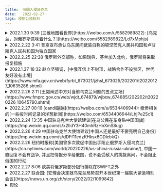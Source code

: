 ```yaml
---
title:  俄国入侵乌克兰
date:   2022-02-27
tags: 侵犯公民权利
---
```

<details markdown=1><summary markdown='span'>2022.1.30 9:39 [三维地图看世界](https://weibo.com/u/5582989822): [乌克兰，对俄罗斯意味着什么？](https://weibo.com/5582989822/Ld7xMphjs)</summary>
<video width="100%" preload="auto" muted controls src="1.mp4" height="500px"></video>
</details>

<details markdown=1><summary markdown='span'>2022.2.22 3:41 普京宣布承认乌东民间武装自称的顿涅茨克人民共和国和卢甘斯克人民共和国为独立国家</summary>
[王磬](https://weibo.com/1747817202/LgBxTfm57): [简单总结下今晚，以及谈下该如何理解"普京宣布承认乌东两区为独立国家"这件事](https://weibo.com/1747817202/LgBxTfm57)

- 普京发表了一个长达一小时的电视演讲，内容很多，大意是：  
1）乌克兰从来就不是一个真正的国家，而是被俄罗斯创造的。乌克兰之所以会从俄罗斯分裂出去都是斯大林和列宁的错，现在要修正过来。  
2）乌克兰加入北约的计划对俄罗斯构成了直接威胁，乌克兰是美国的傀儡。  
3）乌克兰当局十分腐败，俄罗斯才能拯救它。  
4）宣布承认乌东两个地区的独立地位。

- 不少观察家认为这次演讲是富有侵略性的。俄罗斯研究专家Sam Greene称，他看过很多普京的演讲，但从没有像这一次这样的黑暗。没有了“2014年克里米亚演讲中的那种兴奋感、也没有那种高尚的道德感”。直接否定了乌克兰作为一个国家的存在，“这是一个为了让人们愤怒的演讲”。  
其中还有一些值得回味的小插曲，比如普京自曝他在多年以前跟克林顿见面时就提过俄罗斯加入北约的问题，但克林顿没怎么搭理他。演讲的前二十分钟里普京都在讲历史，为什么乌克兰自古以来就是俄罗斯不可分割的一部分？对此普京有一套完整的论述: [普京：关于俄罗斯人和乌克兰人的历史统一](https://weibo.com/ttarticle/p/show?id=2309404738701334020571)

- 第4）是讲话中最重要的内容。在演讲开始之前，普京已经电话告知了马克龙和朔尔茨，将签署法令承认顿涅茨克人民共和国和卢甘斯克人民共和国独立。所以不算意外。关于这两个独立地区与乌东冲突的来龙去脉见界面新闻: [打了八年，乌克兰东部到底有何冲突？](https://www.jiemian.com/article/7118272.html)。

- 该如何理解“普京承认乌东两地区独立”这件事？它最直接的后果，是意味着《明斯克协议》的破产。这是目前乌俄危机中最重要的斡旋框架，它的夭折意味着用外交途径解决乌俄危机已经基本堵死。  
2014年乌东冲突之后，由德法斡旋，与乌俄签了第一份《明斯克协议》，该协议的目的是在乌克兰现有边界内建立一个基于联邦制形式的东部政治解决方案。但这次协议签订后不久就很快再度开火。于是就有了第二个版本的《明斯克协议》，其中包括全面停火、撤走重型武器等。今年的乌俄危机中，《明斯克协议》框架下的”诺曼底模式“扮演了非常重要的作用。值得一提的是，中国也支持俄罗斯回到《明斯克协议》的框架中解决乌俄危机（王毅外长前几天在慕尼黑会议上的发言）

- 演讲结束后大约一个小时，普京宣布将向乌东两个新“独立”的地区派遣军队——以“维和部队”的名义。这算不算开战？有一些可以阐释的空间。它跟直接进攻基辅的性质还是很不一样的。这一方面意味着俄军将事实上正式迈过乌克兰的国境线，但另一方面，由于顿巴斯地区的冲突已经持续了八年，俄罗斯的军事力量此前也已经以军事援助的形式存在于该地区，是个灰色地带。不过，不管现在是否算全面开战，从普京今晚的演讲来看，他的目标肯定不会止于顿巴斯；他想拿下整个乌克兰。

- 现在的问题是各方会如何反应。欧美是否认为这一决定足以引发对俄罗斯的经济制裁？白宫在简报会上重申美军不会进入乌克兰作战。被问到俄罗斯进军顿巴斯是否能算军事进犯？回答称俄罗斯从2014年之后就以各种形式存在在那里。拜登称将对宣布独立的两个地区做出相应经济制裁，包括禁止美国人在乌东地区进行贸易投资经济活动，不过制裁尚不会直接波及俄罗斯。法国、德国、英国、欧盟也表示将会集体行动做出相应制裁。联合国安理会将在美东时间周一晚9点召开紧急会议。乌克兰正式请求安理会提供安全保障，唐宁街则说鲍里斯将在周二6点半爬起来开会，专门讲下制裁的事（当首相还真是蛮辛苦的。。。
</details>

<details markdown=1><summary markdown='span'>2022.2.25 22:28 俄罗斯外交部称，如果瑞典、芬兰加入北约，俄罗斯将采取报复措施</summary>
Fox News: [Russia says Finland, Sweden could face consequences if countries move to join NATO](https://www.foxnews.com/world/russia-finland-sweden-nato)
<details markdown=1>
A Russian official on Friday issued a warning to Finland and Sweden should both nations intend to join NATO, saying such moves would have "serious military-political repercussions."

During a news briefing, Russian foreign ministry spokesperson Maria Zakharova made the remarks as Russian forces continue to battle the Ukrainian military following an unprovoked invasion into the neighboring country.   
"Finland and Sweden should not base their security on damaging the security of other countries and their accession to NATO can have detrimental consequences and face some military and political consequences," she said in a video clip.   
The ministry later posted the same threat on Twitter.   
"We regard the Finnish government’s commitment to a military non-alignment policy as an important factor in ensuring security and stability in northern Europe," the tweet reads. "Finland’s accession to @NATO would have serious military and political repercussions."  
"Partnership with the alliance is very important for us. While maintaining a strong national defense, we retain the opportunity to apply for membership," he wrote. "It is the sovereign right of each nation to make decisions on its security policy."

In an interview with Fox News, Finnish Ambassador to the United States, Mikko Hautala, said Russia has always voiced opposition to his nation's membership to NATO.   
"I think we are really well prepared. We have one of the best armies in Europe. We have a really strong defense. We have really good international partners," he said. "We are not in a position that we would get scared because of one statement. There's nothing new. That's the old Russian position."  
"They've been telling that for many, many years," he added. 

Ukrainian leaders have expressed a desire to join NATO, but Russia has expressed fierce opposition to an expansion of the 30-member alliance, particularly on its border with neighboring Ukraine.   
As of Friday, Russian forces were closing in on the Ukrainian capital of Kyiv, but American intelligence experts have said Ukraine is putting up a greater resistance than anticipated. In an effort to defend the country, the government has handed out arms to citizens willing to fight. 

NATO Secretary-General Jens Stoltenberg said Thursday that the alliance would defend its member states should Moscow launch an attack.  
On Friday, he said NATO deployed its Response Force for collective security after Russian President Vladimir Putin threatened the alliance by telling it to withdraw forces from member nations or face consequences.  
"This goes far beyond Ukraine," Stoltenberg said. "This is about how Russia is actually challenging, contesting core values for our security. Then warning that NATO should withdraw all forces and infrastructure from almost half of our members."

NATO has not engaged in the conflict and has not sent any troops to help defend Ukraine. On Thursday, President Biden said the United States could get involved should Russian forces move into NATO countries.   
"If he did move into NATO countries we will be involved," he said of Putin. "We will be involved."
</details>{:style="margin-left: 2em"}
</details>

<details markdown=1><summary markdown='span'>2022.1.27 18:32 赵立坚强调，[中俄互信上不封顶，战略合作不设禁区，世代友好没有止境](https://www.mfa.gov.cn/web/fyrbt_673021/jzhsl_673025/202201/t20220127_10635286.shtml)</summary>
总台央广记者：俄罗斯外长拉夫罗夫26日表示，俄中新时代全面战略协作伙伴关系是21世纪国家间关系的典范，在某些方面甚至超过传统军事政治同盟关系。西方正企图利用制裁、舆论妖魔化、情报机构滋事挑衅等一切卑鄙手段，对像俄中这样奉行独立自主政策的国家施加“惩罚”。请问中方对此有何评论？

赵立坚：我们注意到了拉夫罗夫外长对两国关系作出的积极表态。这体现了俄中双方对发展两国关系的高度共识，中方对此表示赞赏。  
我想强调，**中俄互信上不封顶，战略合作不设禁区，世代友好没有止境**。两国将彼此视为外交优先方向，是基于各自长远发展作出的战略抉择，根本目的是造福两国和两国人民，维护世界和平稳定与国际公平正义。中俄关系是真正意义上新型大国关系的典范。对于非友即敌的冷战思维和基于一己私利拼凑起来的各种所谓“同盟”和“小圈子”，中俄不感兴趣，更不屑仿效。任何妖魔化和挑衅滋事的企图都注定失败。我们愿意继续同俄方一道，沿着两国元首擘画的方向坚定前行，充分释放两国合作的巨大潜力和优势，为动荡变革的世界注入更多稳定性和正能量。
</details>

<details markdown=1><summary markdown='span'>2022.2.26 2:11 [王毅阐述中方对当前乌克兰问题的五点立场](https://www.fmprc.gov.cn/web/wjdt_674879/wjbxw_674885/202202/t20220226_10645790.shtml)</summary>
2022年2月25日，国务委员兼外长王毅应约分别与英国外交大臣特拉斯、欧盟外交高级代表博雷利和法国总统顾问博纳通电话，重点就乌克兰局势深入交换意见。王毅阐述了中方对乌克兰问题的基本立场，概括为以下五点：  
一、中方主张尊重和保障各国的主权和领土完整，切实遵守联合国宪章宗旨和原则。这一立场是一贯的，也是明确的，在乌克兰问题上同样适用。  
二、中方倡导共同、综合、合作、可持续的安全观。认为一国的安全不能以损害他国安全为代价，地区安全更不能以强化甚至扩张军事集团来保障。冷战思维应当彻底摒弃。各国的合理安全关切应予尊重。在北约连续五轮东扩情况下，俄罗斯在安全方面的正当诉求理应得到重视和妥善解决。  
三、中方一直关注乌克兰问题的演变，目前的局势是我们不愿看到的。当务之急是各方保持必要克制，避免乌克兰现地事态继续恶化甚至走向失控。平民的生命财产安全应当得到有效保障，尤其要防止出现大规模人道主义危机。  
四、中方支持和鼓励一切有利于和平解决乌克兰危机的外交努力。中方欢迎俄罗斯和乌克兰尽快举行直接对话谈判。乌克兰问题的演变有着复杂历史经纬。乌克兰应当成为东西方沟通的桥梁，而不应沦为大国对抗的前沿。中方也支持欧方与俄罗斯就欧洲安全问题进行平等对话，秉持安全不可分割理念，最终形成平衡、有效、可持续的欧洲安全机制。  
五、中方认为联合国安理会应当为解决乌克兰问题发挥建设性作用，要以地区和平稳定为重，以各国普遍安全为重。安理会采取的行动应当给紧张局势降温而不是火上浇油，应当有利于推动外交解决而不是使局势进一步升级。鉴此，中方历来不赞成安理会决议动辄引用授权动武和制裁的第七章。  
王毅说，中国作为安理会常任理事国和负责任大国，始终忠实履行自身国际义务，为维护世界和平稳定发挥建设性作用。在和平与安全问题上，中国是纪录最好的大国。我们从未侵略他国、从不搞代理人战争、从不寻求势力范围、从不参与军事集团对抗。中国坚持走和平发展道路，致力于构建人类命运共同体。我们将继续坚定反对一切霸权强权，坚定维护广大发展中国家特别是中小国家的正当合法权益。
</details>

<details markdown=1><summary markdown='span'>2022.2.27 00:16 [candi蹦蹦](https://weibo.com/u/6534406944): 撤侨相关的[一些按时间记录的洋葱新闻](https://weibo.com/6534406944/LhjPe2Sc1)</summary>
<div markdown=1>
22.1.23 [美国要求美国公民离开乌克兰](https://www.cnbc.com/2022/01/24/state-department-urges-us-citizens-to-leave-ukraine-amid-russian-tension.html)  
22.1.24 [澳大利亚建议撤侨](https://www.theguardian.com/australia-news/2022/jan/25/australians-told-to-leave-ukraine-immediately-as-russian-military-threat-increases)  
22.2.11 [英国建议公民离开乌克兰](https://www.theguardian.com/uk-news/2022/feb/11/foreign-office-urges-uk-citizens-ukraine-leave-as-soon-as-possible)  
22.2.12 [日本要求日本公民离开乌克兰](https://english.kyodonews.net/news/2022/02/d43b59c2b0ee-japan-urges-nationals-to-leave-ukraine-over-crisis.html)  
22.2.12 [加拿大要求撤侨](https://www.aa.com.tr/en/world/canada-urges-its-citizens-to-immediately-leave-ukraine/2500539)  
22.2.12 [德国建议撤侨](https://www.dw.com/en/germany-joins-eu-nato-members-telling-citizens-to-leave-ukraine/a-60758319)  
22.2.13 [新加坡建议撤侨](https://www.channelnewsasia.com/singapore/singaporeans-ukraine-advised-leave-soon-possible-mfa-2495906)  
22.2.15 [美国关闭驻基辅大使馆](https://edition.cnn.com/2022/02/14/politics/us-embassy-kyiv-closure/index.html)  
<details markdown=1><summary markdown='span'>22.2.25 财新网: [中国开始部署包机安排撤侨](https://weibo.com/1663937380/Lh9Jpyqu8)</summary>
俄罗斯对乌克兰的进攻进入第二天，联合国2月25日表示，至少有127名平民伤亡。2月25日凌晨，中国驻乌克兰大使馆发布紧急通知，准备分批包机接返在乌中国公民，开始人员登记。  
中国驻乌大使馆称，当前中国在乌公民和中资企业处于较高安全风险，持有中国护照或旅行证的包括香港、澳门、台湾地区在内的中国公民可登记搭乘包机回国。搭乘包机根据自愿原则，包机派出时间根据飞行安全情况确定，届时将提前通知。登记时间截止到当地时间2月27日晚12点 。大使馆还提醒，期间做好安全和疫情防护，提前准备登机物品
</details>

<details markdown=1><summary markdown='span'>22.2.27 19:00 环球时报: [中国驻乌克兰使馆正协调其他方式撤侨](https://weibo.com/1974576991/Lhrbe9eDk)</summary>
【中国驻乌克兰使馆：除包机撤侨外，还在协调中国公民以其他方式离开乌克兰】

在紧张的俄乌局势中，滞留乌克兰的中国同胞牵动人心。27日，《环球时报》记者从中国驻乌克兰大使馆方面独家获悉，目前撤侨工作正在紧锣密鼓地展开。为保障与在乌同胞沟通渠道顺畅，使馆特意增设领事保护电话，协调出境、领事保护、安抚情绪等相关工作也在大力推进。中国驻乌使馆方面对《环球时报》记者表示，“虽然困难很多，但还是会有办法的”“广大同胞提出的愿望，我们会努力实现，民之所愿就是我们努力奋斗的目标。”  
“撤侨是使馆当前工作的重中之重。”中国驻乌克兰大使馆相关人士27日独家对《环球时报》记者表示：“在目前情况下，很多中国公民希望能够撤离回国。虽然这是一项复杂的系统性工作，做起来费心费力，但使馆上下仍在紧锣密鼓的展开撤侨工作。”  
这位中国驻乌使馆人士介绍，保障中国公民的安全是撤侨的前提条件，如果在撤离过程中遇到危险，就违背了撤离的初衷。为此，使馆需要从各方面着手，做出周密的安排。比如组织中国公民进行登记调查、和乌方进行前期沟通、做好应急预案等，工作量很大，现在每个环节都在紧张的推进当中。  
该人士还谈到了包机撤离的危险性，他说，现在当地实施严格的空中管制措施，空中时常遭遇炮击和导弹，如果在包机撤离过程中遇到危险，后果将不堪设想，因此现阶段包机撤侨的方案很难执行。  
“虽然困难很多，但还是会有办法的。”这位使馆人士对《环球时报》记者表示，“使馆正在积极考虑其他撤离方案，只要安全条件稍一具备，就会立即启动”。他说：“广大中国同胞提出的愿望，我们会努力实现，民之所愿就是我们努力奋斗的目标”。

《环球时报》记者了解到，除撤侨以外，中国驻乌使馆还在积极协调中国公民以其他方式离开乌克兰境内。相关人士透露，现在有中国同胞自行驾车到乌克兰西部地区与乌接壤的波兰、斯洛伐克、匈牙利等国，由于现在往西走的人很多，队伍排起长龙，在出境方面遇到很大困难。使馆通过和乌克兰方面协调，协助中国公民顺利出关。比如，昨天华为公司的40余名员工已经安全抵达斯洛伐克。

为保障在乌中国公民的人身和财产安全，中国驻乌使馆加紧推进一系列工作。这名相关人士对《环球时报》记者说，使馆第一时间把当地的安全提醒和有关规定传达给同胞，比如“宵禁的时候不能外出”“不能随意在街上走动”“远离窗户”“不要开灯”“听见防空警报要赶紧去地下室、避难所避难”等等。有的华人华侨不懂外语，使馆会事无巨细的逐一提醒。  
在当前局势下，做好在乌同胞的安抚工作也是使馆的工作重点。为保障与在乌同胞的沟通渠道顺畅，使馆特意增设领事保护电话，尽可能多与他们接触、倾听他们的诉求。此外，我驻乌使馆也在努力进行领事保护工作，比如有中国企业在乌克兰经营的工厂或者农场遇到困难，处于交战区，使馆就会做一些相关工作，争取能够使他们的财产得到保全。  
27日早些时候，中国驻乌克兰大使范先荣发表致全体在乌中国同胞的信，澄清有关“大使逃跑”的不实传闻，称“中国大使还在基辅，还在与广大的同胞们共同面对当前这段特殊困难的时期”。范先荣表示，我们每日每夜、加班加点做的最重要工作，就是大家的安危。所以我请大家放心，并且要有信心，中国使馆绝不会置大家的安危于不顾。中国共产党的初心和使命就是人民，现在民众有了困难，怎么可能看着不管！  
范先荣强调，祖国就在身后，使馆就在身边！这句话是真的。让我们大家一起来，共同努力，战胜目前暂时的困难，鼓励“同胞们，加油！”
</details>

<details markdown=1><summary markdown='span'>22.1.28 外交部: [中国呼吁各方保持冷静](https://www.mfa.gov.cn/web/fyrbt_673021/jzhsl_673025/202201/t20220128_10636086.shtml)</summary>
中新社记者：据报道，1月26日，埃塞俄比亚联邦政府通过决议，决定提前结束全国紧急状态。中方对此有何评论？

赵立坚：中方对埃塞俄比亚国内局势改善、政府决定提前结束全国紧急状态感到高兴。我们始终相信埃塞人民有智慧、有能力处理好内部事务，支持埃塞有关各方通过对话和谈判化解分歧，早日实现持久的停火与和解。  
中方一贯为非洲之角地区和平稳定积极发挥建设性作用。前不久，王毅国务委员兼外长访非期间提出“非洲之角和平发展构想”，得到了包括埃塞俄比亚在内的地区国家积极响应。中方愿同各方一道，继续为实现地区持久和平与发展繁荣共同努力。
</details>

<details markdown=1><summary markdown='span'>22.2.17 外交部: ["俄罗斯入侵乌克兰"是虚假信息](https://www.mfa.gov.cn/web/fyrbt_673021/jzhsl_673025/202202/t20220217_10643117.shtml)</summary>
总台央视记者：昨天，俄罗斯外交部发言人扎哈罗娃再次批评渲染“俄罗斯入侵乌克兰”做法，表示已经很久未见如此大量的虚假信息、污蔑和谎言集中出现。但美方声称，俄进一步军事“侵略”乌克兰的风险仍然存在。发言人对此有何评论？

汪文斌：散布虚假信息、制造紧张空气无助于乌克兰问题的解决，鼓吹集团对抗、挥舞制裁大棒只会给对话谈判增添阻力。美方应当重视并解决俄方在安全保障问题上的正当合理关切，为各方在新明斯克协议基础上寻求政治解决乌克兰问题发挥建设性作用，而不是炒作渲染危机、刺激局势紧张。中方支持一切符合新明斯克协议方向和精神的努力。
</details>

<details markdown=1><summary markdown='span'>22.2.18 外交部: [政治解决乌克兰问题不能以释放战争烟雾弹为筹码](https://www.mfa.gov.cn/web/fyrbt_673021/jzhsl_673025/202202/t20220218_10643443.shtml)</summary>
总台央视记者：当地时间17日，美国务卿布林肯在联合国安理会发表讲话称，美情报显示俄已走上战争道路，计划未来数日内进攻乌克兰。他还称，美分享上述情报旨在阻止战争而非发动战争。请问中方对此有何评论？

汪文斌：美国情报部门的可信度如何，在伊拉克、乌克兰等问题上已经得到检验。  
我要强调的是，政治解决乌克兰问题不能以释放“战争”烟雾弹为筹码，不能以制裁施压相威胁、更不能以煽动集团对抗为手段。各方应在新明斯克协议基础上，通过对话谈判妥善处理包括俄方在内的各方合理安全关切，推动乌克兰危机及相关问题的全面解决。
</details>

22.2.19 8:46 [赵立坚个人微博](https://weibo.com/u/7286955267): [美国情报就是个笑话【#中方回应美情报显示俄计划进攻乌克兰# 】@外交部发言人办公室 @人民视频](https://weibo.com/7286955267/Lg9KilThF)

<details markdown=1><summary markdown='span'>22.2.22 外交部: ["安全不可分割"原则很重要](https://www.mfa.gov.cn/web/fyrbt_673021/jzhsl_673025/202202/t20220222_10644486.shtml)</summary>
**法新社记者：中方一贯支持不干涉内政及尊重他国主权原则，俄罗斯承认“分裂地区”是否侵犯乌克兰主权？**

汪文斌：今天上午，王毅国务委员兼外长应约同美国国务卿布林肯通电话，在通话中，王毅国务委员阐述了中方在乌克兰问题上的相关立场。  
中方对乌克兰局势演变表示关注。中方在乌克兰问题上的立场是一贯的，任何国家的合理安全关切都应得到尊重，联合国宪章的宗旨和原则应当得到共同维护。乌克兰问题演变至今，与新明斯克协议迟迟未能有效执行密切相关。中方将继续按照事情本身的是非曲直，与各方接触。乌克兰局势正趋于恶化。中方再次呼吁各方保持克制，认识到落实安全不可分割原则的重要性，通过对话谈判缓和事态，化解分歧。

**路透社记者：中方是否承认“顿涅茨克人民共和国”和“卢甘斯克人民共和国”是两个新的独立国家？**

汪文斌：我刚才已经介绍了中方在乌克兰问题上的立场。乌克兰问题有着复杂的历史经纬和现实因素，中方在乌克兰问题上的立场是一贯的、明确的，没有发生变化。中方主张根据联合国宪章的原则，和平解决争端，呼吁相关各方保持克制，通过谈判化解分歧，避免局势继续升级。

**法新社记者：中方是否认为俄罗斯的最新举措违反新明斯克协议？**

汪文斌：中方在乌克兰问题上的立场是一贯的。我们认为任何国家的安全利益都应该得到尊重和维护。真正的安全应该是共同、综合、合作和可持续的。

**《纽约时报》记者：俄罗斯坚称乌克兰并非“独立国家”，而中方坚称台湾是中国的一部分。两者是否有相似之处？**

汪文斌：我刚才已经阐明了中方在乌克兰问题上的立场。  
既然你提到台湾问题，我愿强调，世界上只有一个中国，台湾是中国领土不可分割的一部分，这是无可辩驳的历史和法理事实。一个中国原则是公认的国际关系准则。中国人民有坚强决心、坚定意志、强大能力捍卫国家主权和领土完整。

**路透社记者：英国认为俄罗斯已开始入侵乌克兰，因此已决定对俄实施制裁。中国将于何时自乌撤离本国公民？**

汪文斌：我刚才已经介绍了，中国外交部和驻乌克兰使馆将继续和在乌中国公民和企业保持密切联系，及时提供领事保护与协助，切实维护其安全和正当权益。
</details>

<details markdown=1><summary markdown='span'>22.2.23 外交部: [中国在乌克兰问题上发挥了发挥建设性作用](https://www.mfa.gov.cn/web/fyrbt_673021/jzhsl_673025/202202/t20220223_10644870.shtml)</summary>
总台央视记者：能否介绍一下中方为解决乌克兰问题发挥了什么作用？

华春莹：在地区热点问题上，中方一向致力于劝和促谈，为推动和平解决地区热点问题发挥建设性作用。  
在乌克兰问题上，同近段时间以来美方不断向乌输送武器、推高紧张、制造恐慌甚至渲染战争形成鲜明对比的是，中方始终呼吁各方尊重和重视彼此的合理安全关切，努力通过谈判协商解决问题，共同维护地区和平稳定。16日，习近平主席同马克龙总统通话时强调，有关各方应该坚持政治解决的大方向，充分利用包括诺曼底机制在内的多边平台，通过对话协商寻求乌克兰问题的全面解决。近日，王毅国务委员兼外长通过视频出席慕尼黑安全会议中国专场时也强调，各方应该切实负起责任，为和平而努力，而不是一味推高紧张、制造恐慌、甚至渲染战争。  
现在问题的关键是，作为当前乌克兰局势紧张的始作俑者，美方在这场危机中扮演了什么角色？发挥了什么作用？如果有人一边火上浇油，一边指责别人救火不力，这种行为是不负责任的，也是不道德的。

《中国日报》记者：个别美国媒体认为，中方现在在乌克兰问题上的表态立场同中方一贯奉行的尊重国家主权和领土完整原则相矛盾。你是否同意这种看法？

华春莹：中方在乌克兰问题上的立场是一贯的，没有变化。  
中方表态符合中方一贯坚持的推动对话协商解决地区热点问题的立场。中方始终秉持客观公正，站在和平正义的一边，按照事情本身的是非曲直决定自身立场，主张各国都要根据联合国宪章的宗旨和原则和平解决国际争端。个别人指责中方有关乌克兰问题的立场违背尊重国家主权和领土完整原则，这要么是别有用心，要么是故意歪曲误解。  
凡事都要讲道理，凡事也都有因果关系。乌克兰问题有其复杂历史经纬，局势演变至今是各种因素共同作用的结果。要想正确客观认识并寻求理性和平的解决方案，有必要了解乌克兰问题的来龙去脉，在平等和相互尊重的基础上，妥善解决彼此合理安全关切。一些国家应该想一想，在美方违背同俄罗斯的协议5次将北约东扩至俄家门口并部署大量先进进攻性战略武器时，他们有没有想过把一个大国逼到绝地的后果？  
当前形势下，和平解决乌克兰问题的大门并没有完全关上。我们希望有关当事方保持冷静和理性，致力于根据联合国宪章原则，通过谈判和平解决有关问题。中方将继续以自己的方式劝和促谈，欢迎并鼓励一切致力于推动外交解决的努力。
</details>

<details markdown=1><summary markdown='span'>22.2.24 外交部: [俄国的行为不能称为"侵略"](https://www.mfa.gov.cn/web/fyrbt_673021/jzhsl_673025/202202/t20220224_10645295.shtml)</summary>
**法新社记者：中方一直未谴责俄罗斯对乌克兰的行为，当前普京总统已开始入侵乌克兰，今天中方是否会谴责俄罗斯的行动？**

华春莹：中方正密切关注最新事态。我们呼吁各方保持克制，避免局势失控。

**彭博社记者：中方是否认为俄罗斯的行动是侵略？是否违反联合国宪章？**

华春莹：关于乌克兰问题，我们已经表明中方原则立场。乌克兰问题有着非常复杂的历史背景和经纬，演变到今天这种局面，是各种因素共同作用的结果。  
我们注意到今天俄方宣布在乌东地区开展特别军事行动，俄罗斯国防部称其武装力量不会对城市实施导弹、航空和火炮袭击。中方密切关注当前最新事态的发展，呼吁各方保持克制，避免局势失控。  
同时我也想再次强调中方的一贯立场。各国安全应该是共同、合作、可持续的安全，各方的合理安全关切应该得到尊重和解决。我们希望各方不要把和平大门关上，继续致力于对话、协商、谈判，努力尽快缓解事态，不要使局势进一步升级。  

**总台央视记者：美国务院发言人普莱斯就乌克兰问题表示，中国应该尊重国家主权和领土完整原则，中方有义务敦促俄罗斯在乌克兰问题上作出让步，但中俄关系发展方向令人担忧。中俄联合声明表明中国试图利用对俄罗斯的影响来达成两国创造世界秩序的目的。你对此有何评论？**

华春莹：我注意到美国国务院发言人有关表态。  
首先，关于如何尊重国家主权和领土完整问题，美方恐怕没有资格告诉中方怎么做。对于国家主权和领土完整问题，中国人民有着特别真实而深刻的理解和感受。近代以来，中国遭受过八国联军和外国殖民侵略，有着对于丧权辱国的刻骨铭心的悲惨记忆。就在并不遥远的20多年前，中国驻南联盟使馆被北约轰炸、造成3名中国记者牺牲，多人受伤。北约还欠着中国人民的血债。而今天我们依然面临美国伙同其几个所谓盟友在涉疆、涉港、涉台等问题上肆意干涉中国内政、破坏损害中国主权安全的现实威胁。中国也还是唯一一个还没有实现祖国完全统一的安理会常任理事国。正因为如此，中国一贯坚决维护联合国宪章宗旨原则和国际关系基本准则，坚决维护国家主权、安全和领土完整，坚决维护国际公平正义。  
而美国，建国不到250年的时间里，只有不到20年没有对外发动军事行动，而军事干预的名义有时是民主，有时是人权，有时索性就用一小瓶洗衣粉，有时甚至就编一个假消息。这样的国家对于尊重国家主权和领土完整的理解肯定是和我们不一样的。对此，国际社会也都看得十分清楚。  
至于美方暗示俄罗斯有中国背后支持才行动，相信俄方会很不高兴听到这种说法。俄罗斯是安理会常任理事国，是独立自主的大国，俄方完全基于自身判断和国家利益独立自主制定并实施自己的外交战略。  
我还必须强调指出，中俄关系建立在不结盟、不对抗、不针对第三方的基础上，同美方以意识形态划线，拉帮结伙搞“小圈子”和集团政治、制造对抗分裂有根本和质的不同。对于那种非友即敌的冷战思维和拼凑所谓“同盟”和“小圈子”的做法，中方不感兴趣，也无意效仿。  
至于中俄联合声明，我们建议美方再认真仔细阅读一下。中俄加强战略沟通协调，坚定维护联合国在国际事务中发挥核心协调作用的国际体系，坚定维护包括《联合国宪章》宗旨和原则在内的以国际法为基础的国际秩序，恰恰是负责任的表现，是维护国际战略安全与稳定的积极因素。

**英国独立电视新闻记者：尽管看到今天上午乌克兰形势的最新变化，你似乎认为和平仍然可能，习近平主席是否计划与其好友普京总统通话，呼吁保持冷静，寻求外交解决？**

华春莹：和平的大门永远都不应被轻易关闭。即便乌克兰局势发展到了今天，我们仍然呼吁有关各方保持克制，采取建设性行为，尽快缓和事态，不要使局势进一步失控。  
中方一贯主张各方尊重和重视彼此合理安全关切，努力通过谈判协商和平解决地区热点问题。我昨天介绍了中方为推动和平解决乌克兰问题所做努力。习近平主席近期和马克龙总统通话以及王毅国务委员兼外长视频出席慕安会时都呼吁各方坚持政治解决的大方向，切实负起责任，为和平而努力。

**法新社记者：在昨天的记者会上，中方批评美方在乌克兰推高紧张、制造恐慌，最近24小时的事态变化是否说明，美方的警告其实是有根据的？中方是否应该早些倾听美方警告并请本国公民自乌克兰撤离？**

华春莹：美方一段时间以来一直在不断推高紧张、煽动战争。你们应该知道过去一段时间里，美方向乌克兰运送进多少武器弹药吗？  
当时如果各方都多做劝和工作，多尊重和照顾彼此安全关切，合理妥善解决，使局势软着陆，那今天情况会是怎么样？美方放出消息称16日俄方大规模侵入，俄方称这是虚假消息。你是愿意看到美方喊“狼来了”成真？还是真正出自对乌克兰人民以及地区和平安全的关心，希望事情消灭于萌芽状态，不走到今天这个地步呢？  
中方从一开始就本着负责任的态度，劝说有关方不要推高紧张、煽动战争。中方做法是负责任的。而那些跟在美国后面煽风点火，等火烧起来了以后却指责别人的，才是不负责任的行为。作为始作俑者，点火者应该考虑如何以实际行动尽快把火扑灭。

**法新社记者：俄罗斯明确宣布不会攻击城市，而仅打击军事目标，所以你认为不攻击城市而仅打击军事目标的对他国侵略是可以接受的对吗？你还提到美方向乌克兰提供弹药，但是一个主权国家，自任何来源购买武器弹药用于自卫，这难道不是它的权利吗？**

华春莹：你应该注意到了，俄方声明称对乌进行特别军事行动，俄罗斯武装力量不会对乌克兰城市实施任何导弹和火炮袭击。  
对于“侵略”的定义，还是应该回到如何看待当前乌克兰局势这个起点。我们多次讲过，乌克兰问题有非常复杂的历史背景和经纬，演变到今天这个局面并不是我们每个人都希望看到的。希望各方做出共同努力，给和平一个机会，致力于通过对话协商谈判，尽快把局势缓和下来。  
至于主权国家是否有权购买武器。我想问你一个问题：如果在你身边两个人吵起来要打起来，你是给他递武器、递枪、递匕首呢？还是首先劝他们不要打起来，然后客观了解发生冲突的来龙去脉，帮他们和平解决问题呢？这是一个非常简单的道理。武器从来不能解决所有问题。这个时候不应该火上浇油，而是应该想办法一起把火扑灭，维护住和平。  
我也想向你提出一个问题。你们西方媒体定义用的词是“侵略”，但之前美方未经联合国授权对伊拉克、阿富汗非法采取单方面军事行动并造成大量无辜平民伤害时，你们当时用的是“侵略”这个词吗？还是别的什么词？

**阿纳多卢通讯社记者：俄罗斯国防部发表声明表示，俄军今天上午打击了乌克兰防空力量，这通常被视为侵略的开始，如果情况属实，中方是否会将其视为对主权国家的进攻？**

华春莹：中方密切关注着事态发展。乌克兰局势发展到今天，不是我们所希望看到的。所以我们持续呼吁各方保持克制，尽快通过对话协商解决问题，让局势缓和下来。

**法新社记者：在最近24小时，自军事行动开启以来，中方是否曾与乌方通话？具体来说，是否与乌总统泽连斯基通话？或者是否有通话计划？**

华春莹：现在各方都很忙。中方正密切关注形势发展，并持续呼吁各方保持克制，致力于通过对话谈判尽快缓和事态，避免局势失控。

**法新社记者：你之前提到了法国和德国在这场争端中的斡旋努力，目前法德均明确谴责了俄罗斯的行动，你是否认为，这说明谈判努力无效，唯有包括中国在内的整个国际社会的强烈谴责方能使俄罗斯退却？**

华春莹：一段时间以来，包括法国、德国在内的一些欧洲国家进行了一些斡旋工作。乌克兰问题非常复杂。7年多前基辛格博士曾经公开对乌克兰问题发表过评论，他认为如果乌克兰想要生存和繁荣，就不能成为任何一方对抗另一方的前哨，而应成为东西方之间的桥梁。  
旁观者清。国际社会各方应该冷静了解乌克兰问题演变的历史经纬。在此基础上共同努力，推动相关方通过对话谈判尽快缓和局势，避免失控，和平解决。欧方的确也应该思考，什么样的安全格局最符合欧洲利益。  
你提到谴责俄罗斯。我不知道之前当有关国家做拱火点火的错事的时候，它的伙伴有没有尽全力阻止其在错误的方向越走越远，直到不可收拾的地步。当前局面谁都不希望看见、也不符合任何一方利益。希望各方共同努力，呼吁相关方保持克制，不要使局势进一步失控。

**路透社记者：你刚才说希望各方呼吁保持冷静、避免局势升级，中方多次重复这一立场，请问中方是否会呼吁俄罗斯撤军？**

华春莹：我们呼吁所有相关方保持克制。

**法新社记者：美国2003年入侵伊拉克，我社当时使用了“入侵”一词。昨天，你表示美方在伊拉克的所作所为侵犯了伊拉克的主权和领土完整。那么，为什么现在不认为乌克兰的主权和领土完整遭受侵犯呢？你能否解释一下乌克兰的情形和当年伊拉克的情形有何不同？这是否是一种双标呢？俄罗斯入侵乌克兰就可以，但美国不能入侵伊拉克。**

华春莹：“双重标准”这个词用不到中国头上，因为中方立场光明磊落。中方一向认为，各国的主权和领土完整都应得到尊重，联合国宪章宗旨和原则都应当得到共同维护，这是中方一贯秉持的原则，也是各国都应当坚持的国际关系基本准则。  
与此同时，中方认为，一国安全不能建立在损害别国安全的基础上，更不能出于寻求自身绝对安全优势，肆意损害别国主权安全。各国的合理安全关切都应得到尊重。  
你应该知道伊拉克问题的由来。当时美国国务卿凭着一小瓶洗衣粉和一个莫须有的罪名，就对伊拉克发动军事打击，给伊拉克人民造成严重灾难。这是赤裸裸的侵略，国际社会对此是有共识的。  
你应该也认真读了普京总统的讲话。我不是俄罗斯外交部发言人，不会站在俄方的立场讲话。但我想，作为旁观者和非当事方，应该秉持客观公正立场，看到乌克兰问题的复杂历史经纬以及各种因素交织演变。  
公正的斡旋调解不仅要看到眼前，也要看到事情的整个来龙去脉，不仅要推动治标也要治本。这就是为什么中方一直呼吁各有关方面保持克制，致力于通过对话谈判解决问题。

**路透社记者：目前有多少中国公民在乌克兰？中方对他们有什么最新指示吗？**

华春莹：中国在乌克兰公民的具体人数我目前还不掌握。中国驻乌克兰使馆已经发布了安全提醒。鉴于当前的形势，提醒在乌克兰的中国公民和中资企业注意保护自己的人身安全，以免发生意外伤害。中国驻乌克兰使馆也同当地留学生和中国商会等保持着联系，提醒他们要关注中国使馆第一时间发布的消息，提醒在乌中国公民不要前往局势不稳定的地区。此外还呼吁在乌中国公民，此时要体现出中国人民历来团结奋斗、互帮互助的优良传统。如果遇到困难，希望大家能互相帮助，互相伸出援助之手，在这种困难时刻相互温暖，相互帮助。另外使馆也提醒中国公民不要恐慌。如果有人遇到问题，使馆会予以全力帮助。

**法新社记者：在何种情况下，中国会谴责俄罗斯在乌克兰的行动？具体而言，中方会因俄罗斯的何种行动对其进行谴责？  **

华春莹：你为什么一直穷追不舍要求中方谴责？  
我们已经说过，乌克兰问题的历史经纬非常复杂，局势演变到今天是各种因素共同作用的结果。正确的做法是客观全面了解来龙去脉和演变经纬，然后通过对话协商和平解决问题。各国安全应该是共同的、综合的、可持续的，只有这样的安全才是持久的。  
你反复追问中方何时同美欧等国一起谴责，这倒提醒我，正是你提到的美国等几个国家在不断干涉中国内政问题，基于虚假信息对中方发起各种攻击。  
在国际关系中，不应该老做这种强加于人的事情，而是应该根据事情本身的是非曲直，允许各国独立作出判断。

**路透社记者：中方是否认为俄罗斯入侵乌克兰？如果不是的话，为什么？**

华春莹：我给你提一个建议，你可以去问问美方，他们不断拱火、点火，现在打算怎么灭火？

**路透社记者：中方是否采取足够措施积极主动地推动实现乌克兰的和平，中方对此满意吗？**

华春莹：我们希望乌克兰和平，不希望看到乌克兰局势演变到今天这样的局面。我们呼吁，有关方通过对话缓和事态，保持克制。同时，凡事皆有因果，不仅要治标，也要治本，这需要有关各方共同努力。  
你今天一直在纠缠中国。中国是当事方吗？点火的人、煽火的人、火上浇油的人是谁？中国有句话叫做解铃还须系铃人，乌克兰问题需要直接当事方谈判解决。你们执意用的一些词很容易让我们联想到，那些基于虚假信息和谣言动辄对中国妄加的指责，让我们觉得很不舒服。  
我希望你们冷静、理智、克制，同中方一起呼吁各方保持克制，多做灭火的事，不要让局势进一步失控。

**路透社记者：请问中方领导人是否支持普京总统入侵乌克兰？**

华春莹：我非常讨厌你这样提问的方式，充分地暴露出对中国的思维——先入为主、偏见傲慢、乱扣帽子。中方不是当事方，一直在做劝和促谈的工作。  
我昨天详细介绍了我们所观察到的来龙去脉，普京总统也发表了详细的讲话。你们为什么不愿意费点时间去认真地读一读呢？为什么不能静下心来，跳出自己的固定思维模式，理性客观地看待呢？谁拱的火？谁点的火？谁在火上浇油？解铃还须系铃人。应该由直接当事方去谈判解决。  
俄罗斯是独立自主的大国、安理会常任理事国，独立自主做外交决策。中国的立场非常清楚，对于任何地区热点问题，我们的立场始终如一，那就是致力于通过对话协商谈判和平解决问题。  
当伊拉克、叙利亚、阿富汗等一些国家被非法军事打击，包括最近阿富汗人民的70亿美元被美方非法掠夺时，你们谴责了吗？你们主持公平正义了吗？你们去质问过美国政府吗？所以我认为你刚才的问题不是作为一个新闻记者应有的客观问题，你没有持中立立场，你是先入为主。作为记者，你们不应该把你们预先设定的结论强加给别人。

**法新社记者：我知道你觉得我们都很情绪化，但当战争发生，肯定会导致伤亡。我想说的是，联合国安理会将于明天发布阿尔巴尼亚和美国起草的决议，并在纽约时间的周五就此投票。你能告知中方将如何投票吗？**

华春莹：我们会基于中方一贯立场，本着联合国宪章宗旨原则处理相关问题。
</details>
</div>{:style="margin-left: 2em"}
</details>

<details markdown=1><summary markdown='span'>2022.2.24 13:35 中国驻乌克兰大使馆建议[在乌公民在车身贴中国国旗](https://mp.weixin.qq.com/s/x2IIdY3H40mhRzHnXmS8ug)</summary>
从2月24日起， 乌克兰局势急剧恶化，一些城市已经发生爆炸事件，军事行动已在展开。乌安全风险陡然上升。

中国驻乌克兰使馆在此提醒在乌中国公民和中资企业：  
1、社会秩序混乱失控，特别是城里发生严重骚乱时，在大街上行走可能成为被攻击的目标，交通也可能随时被阻，仓促外出可能遭遇不可控风险。最好待在家里，且远离窗户和玻璃，以免发生意外伤害。如出现危险情况，一定要保持冷静，一切以确保人身安全为首要并第一时间联系当地强力部门。  
2、与当地华侨华人协会、留学生会、中国商会及熟人朋友保持联系，互通信息，互相帮助。如遇断网、断电、断手机信号，不要慌张，待通讯方式恢复后第一时间关注使馆通过各种方式，特别是微信公众号和官网发布的信息。  
3、如开车长途旅行，注意沿途是否可以加油，防止加油站关闭，导致无法继续前行。可在车身明显处贴上中国国旗。  
4、密切关注事态发展，并注意当地发布的安全提示，不要前往局势不稳地区。  
5、中国人民历来具有团结奋斗、互帮互助的优良传统，出门在外更是需要中国同胞之间发扬这种精神，相互之间要努力伸出援助之手，体现中国人的形象和中国的力量。特别是在乌的中国企业、有着在乌丰富工作和生活经历的华商华侨等，要多帮助经验经历少的其他同胞，特别是留学生。困难时刻，相互温暖、相互帮助最重要。  
6、请大家思想上不要恐慌。使馆将与大家同在，并全力解决大家遇到的问题。

乌克兰紧急求助电话：火警101、报警102、急救103  
外交部全球领事保护与服务应急呼叫中心电话：+86-10-12308或+86-10-59913991。  
中国驻乌克兰大使馆领事保护电话：+380503550734  
使馆24小时值班电话:  
+380503215879（留学生）  
+380503837951（中资企业）  
中国驻敖德萨总领馆领事保护电话：+380936424266
</details>

<details markdown=1><summary markdown='span'>2022.2.26 4:29 中国驻乌克兰大使馆建议[中国人还是最好不要亮明自己身份](https://mp.weixin.qq.com/s/dDFf11edzKHksx6GDlebkQ)</summary>
最近一段时间，随着乌俄战事不断升级，乌社会上极端行为增加，出言不逊甚至持枪射击，给我在乌中国公民造成安全风险。  
中国驻乌克兰使馆谨提醒广大同胞：在当前乌安全形势特殊时期，要高度重视与乌民众友好相处，避免就具体问题发生争执，努力通过友好方式解决问题。尽量不要外出活动，远离军事设施、军队人员和持枪者，以减少安全风险。不要对正在发生的交火及人员进行拍摄，也不得在未征得对方同意情况下拍照。**不要随意亮明身份及展示具有识别性的标识。**  
另，谨防有关搭乘包机、高薪参加雇佣军等各类诈骗宣传，有关我公民撤离回国的一切事宜均以使馆发布的通知为准。
</details>

<details markdown=1><summary markdown='span'>2022.2.26 纽约时报称[美国曾多次敦促中国出手阻止俄罗斯入侵乌克兰](https://cn.nytimes.com/world/20220226/us-china-russia-ukraine/), 中国一直回复不会有战争, 并且把情报分享给俄国，说不会受敌人的挑拨离间，不会阻止俄国的行动</summary>
华盛顿——据美国官员表示，三个月以来，拜登政府高级官员与中国高级官员举行了六次紧急会议，美方在会上拿出了俄罗斯在乌克兰附近[集结军队](https://www.nytimes.com/interactive/2022/world/europe/ukraine-maps.html)的情报，并恳请中方告诉俄罗斯不要入侵。  
每一次，包括外交部长和驻美大使在内的中方官员都予以回绝，声称他们并不认为入侵行动正在酝酿中。美国官员表示，在去年12月的一次外交会谈后，美方官员得到情报，显示北京与莫斯科分享了这些信息，并告知俄罗斯人，美国正在试图挑拨离间——而中国不会试图阻碍俄罗斯的计划和行动。  
此前未见诸报道的中美官员会谈表明，拜登政府如何试图利用情报发现和外交手段，说服一个被其视为日益强大的对手的超级大国出手阻止入侵乌克兰，而习近平领导的这个国家又是如何坚持站在俄罗斯一边，即便莫斯科计划发动军事进攻的证据在整个冬天不断增加。  
本报道是基于了解这些谈话内容的高级政府官员的采访。由于外交事务的敏感性质，他们要求匿名。中国大使馆没有回复置评请求。  
中国是俄罗斯最强大的伙伴，多年来，双方一直在外交、经济和军事等多个领域加强联系。在今年以前，习近平和俄罗斯总统普京这两名对全球权力抱有一些共同看法的独裁者已经以国家领导人的身份举行了37次会面。一些美国官员认为，如果还有哪个世界领袖可以让普京在入侵乌克兰的事情上三思，那就是习近平了。  
但这样的外交努力失败了。在承认乌克兰东部两个俄罗斯支持的叛乱飞地为独立国家后，普京在周四凌晨发动了对乌克兰的全面入侵。  
一些美国官员表示，中俄关系似乎比冷战以来的任何时候都更牢固。现在，两国以对抗美国及其欧亚盟友的意识形态统一阵线的姿态出现，即便普京入侵了乌克兰仍是如此，多年来，中国一直承认后者的主权。  
随着乌克兰危机的爆发，美国和欧洲官员对中俄关系日益增长的担忧达到了一个新的高峰。恰是在50年前，美国前总统尼克松前往中国进行历史性访问。重启了两国外交关系，双方携手抗衡苏联。在那之后的40年间，特别是随着利润丰厚的贸易关系的发展，美中关系不断加强，但随后由于相互猜疑、不断加剧的战略竞争以及对权力和治理的对立看法，两国关系出现裂痕。  
在最近关于乌克兰问题的私下会谈中，美国官员从中国同行那里听到了与中国在公开场合一贯表达的强硬立场相一致的言论。跟据美方的说法，这表明一种更加敌对的态度已经根深蒂固。  
周三，在普京下令军队进入乌克兰东部但仍未全面入侵前，中国外交部发言人华春莹在[新闻发布会](https://www.mfa.gov.cn/web/wjdt_674879/fyrbt_674889/202202/t20220223_10644870.shtml)上说，美国才是“当前乌克兰局势紧张的始作俑者”。  
“在乌克兰问题上，近段时间以来美方不断向乌输送武器、推高紧张、制造恐慌甚至渲染战争，”她说，“如果有人一边火上浇油，一边指责别人救火不力，这种行为是不负责任的，也是不道德的。”  
她还说，“在美方违背同俄罗斯的协议五次将北约东扩至俄家门口并部署大量先进进攻性战略武器时，他们有没有想过把一个大国逼到绝地的后果？”面对外国记者的追问，她拒绝将俄罗斯的进攻描述为“入侵”。  
随着俄罗斯开始对邻国发起袭击，华春莹激烈的反美言论令许多现任和前任美国官员以及美国的一些中国问题专家感到震惊。但这波言语攻击呼应了中俄在2月4日发布的一份长达5000字的联合声明中的要点，当时习近平与普京借北京冬奥会开幕之机进行了会晤。在那份文件中，两国宣布，他们的伙伴关系“没有止境”，并将联合起来对抗美国领导的民主国家。在声明中，中国还明确站在俄罗斯一边，谴责北约的扩张。  
上周六，中国外交部部长王毅在慕尼黑安全会议的视频讲话中谴责了北约。欧洲领导人反过来指责中俄试图联手推翻他们和美国人所说的“基于规则的国际秩序”。王毅的确表示，乌克兰的主权应当得到“尊重维护”——这是北京经常提到的一个外交政策原则，但自俄罗斯启动全面入侵以来，没有一个中国官员用这样的措辞提及乌克兰。  
“他们声称中立，声称自己坚持原则，但他们所说的一切都是反美的，他们责怪北约，接受俄罗斯的立场，”乔治敦大学教授、曾在奥巴马政府担任白宫国家安全委员会亚洲事务高级主管的麦艾文(Evan Medeiros)说。“问题是：这种姿态的可持续性如何？这会对他们和美国与欧洲的关系造成多大损害？”  
在拜登总统和习近平主席去年11月15日举行视频峰会后，拜登政府就开始与中国进行外交接触，试图避免这场战争。白宫官员当时表示，在通话中，两位领导人承认两国关系面临挑战，但双方都同意在健康安全、气候变化和核武器扩散等共同关心的问题上努力合作。中美关系目前处于数十年来的最低点。  
会后，美国官员认为，俄罗斯在乌克兰周围集结军队是当前中美可以试图共同化解的最为紧迫的问题。一些官员认为，视频峰会的结果表明，美中关系是有可能得到改善的。一名官员说，也有人对此持怀疑态度，但认为尽力防止俄罗斯的进攻是当务之急。  
几天后，白宫官员在中国大使馆与秦刚大使会面。他们告诉他美国情报机构的发现：包括装甲部队在内，俄罗斯军队正逐渐对乌克兰形成包围之势。11月2日，中情局局长威廉·伯恩斯飞往莫斯科，与俄罗斯方面就这一消息进行当面对证。11月17日，美国情报机构官员与北约分享了他们的发现。  
在中国大使馆，俄罗斯的侵略是首先被提起的话题，这场讨论持续了超过一个半小时。除了摆出情报，白宫官员还告诉大使，如果俄罗斯入侵，美国将对俄罗斯的企业、官员和商人实施严厉制裁，程度将远超奥巴马政府在2014年俄罗斯占领乌克兰克里米亚半岛后宣布的制裁。  
美国官员表示，由于中俄之间的商贸关系，随着时间的推移，这些制裁也会伤害到中国。  
他们还指出，他们知道中国如何帮助俄罗斯避开了2014年的部分制裁，并警告北京未来不要再提供这样的援助。他们认为，由于中国被广泛视为俄罗斯的合作伙伴，如果普京入侵，中国的全球形象可能会受到影响。  
传达出的信息已经很明确了：说服普京软化立场符合中国的利益。但他们的恳求没有起到任何作用。一名美国官员说，秦刚对此持怀疑态度。  
美国官员又至少三次与中国大使就俄罗斯问题进行了交谈，既有在大使馆的面谈，也有通过电话交谈。副国务卿温迪·舍曼和秦刚通了一次电话。后者继续表示怀疑，并称俄罗斯在欧洲有着合理的安全担忧。  
美国方面还提高了外交接触的层级：国务卿布林肯在1月下旬的一次会面中对王毅提到了这个问题，并在周一再度提及。就在那一天，普京下令向俄罗斯支持的乌克兰飞地派遣新的部队。  
“国务卿强调了维护乌克兰主权和领土完整的必要性，”国务院在通话纪要中使用了中国外交官爱用的说辞，他们经常以此向其他国家发出信号，要求对方不要卷入涉及台湾、西藏、新疆和香港的事务，北京认为这些问题都是分离主义问题。  
美国官员周三在华盛顿再次与秦刚会面，但听到了相同的反驳。数小时后，普京在电视上对乌克兰宣战，他的军队开始用弹道导弹攻打该国，坦克开过了边境。  
</details>

<details markdown=1><summary markdown='span'>2022.2.27 8:06 欧美将俄罗斯部分银行排除在SWIFT之外</summary>
当地时间26日，美国、欧盟、英国等宣布对俄罗斯最新制裁，决定将部分俄罗斯银行排除在SWIFT之外，并对俄罗斯央行实施限制措施。这些制裁措施将在未来几天开始实施。

<details markdown=1><summary markdown='span'>美国白宫: [Joint Statement on Further Restrictive Economic Measures](https://www.whitehouse.gov/briefing-room/statements-releases/2022/02/26/joint-statement-on-further-restrictive-economic-measures/)</summary>
We, the leaders of the European Commission, France, Germany, Italy, the United Kingdom, Canada, and the United States condemn Putin’s war of choice and attacks on the sovereign nation and people of Ukraine. We stand with the Ukrainian government and the Ukrainian people in their heroic efforts to resist Russia’s invasion. Russia’s war represents an assault on fundamental international rules and norms that have prevailed since the Second World War, which we are committed to defending. We will hold Russia to account and collectively ensure that this war is a strategic failure for Putin.

This past week, alongside our diplomatic efforts and collective work to defend our own borders and to assist the Ukrainian government and people in their fight, we, as well as our other allies and partners around the world, imposed severe measures on key Russian institutions and banks, and on the architects of this war, including Russian President Vladimir Putin.

As Russian forces unleash their assault on Kyiv and other Ukrainian cities, we are resolved to continue imposing costs on Russia that will further isolate Russia from the international financial system and our economies. We will implement these measures within the coming days.

Specifically, we commit to undertake the following measures:  
First, we commit to ensuring that selected Russian banks are removed from the SWIFT messaging system. This will ensure that these banks are disconnected from the international financial system and harm their ability to operate globally.  
Second, we commit to imposing restrictive measures that will prevent the Russian Central Bank from deploying its international reserves in ways that undermine the impact of our sanctions.  
Third, we commit to acting against the people and entities who facilitate the war in Ukraine and the harmful activities of the Russian government. Specifically, we commit to taking measures to limit the sale of citizenship—so called golden passports—that let wealthy Russians connected to the Russian government become citizens of our countries and gain access to our financial systems.  
Fourth, we commit to launching this coming week a transatlantic task force that will ensure the effective implementation of our financial sanctions by identifying and freezing the assets of sanctioned individuals and companies that exist within our jurisdictions. As a part of this effort we are committed to employing sanctions and other financial and enforcement measures on additional Russian officials and elites close to the Russian government, as well as their families, and their enablers to identify and freeze the assets they hold in our jurisdictions. We will also engage other governments and work to detect and disrupt the movement of ill-gotten gains, and to deny these individuals the ability to hide their assets in jurisdictions across the world.  
Finally, we will step up or coordination against disinformation and other forms of hybrid warfare.

We stand with the Ukrainian people in this dark hour. Even beyond the measures we are announcing today, we are prepared to take further measures to hold Russia to account for its attack on Ukraine.
</details>{:style="margin-left: 2em"}
</details>

<details markdown=1><summary markdown='span'>2022.2.27 联合国: [安理会决定就乌克兰局势召开本世纪第一届联大紧急特别会议](https://news.un.org/zh/story/2022/02/1099842)</summary>
安理会今天以11票赞成、1票反对、3票弃权通过程序性决议，决定就乌克兰局势召开大会紧急特别会议。在有关程序性决议的投票中，常任理事国没有否决权。

由于在2月25日，俄罗斯否决了安理会有关乌克兰问题的决议草案，部分国家提请安理会将草案投票转移至联大紧急特别会议上举行。  
根据联大1950年通过的[第377A(V)号决议](https://undocs.org/zh/A/RES/377%28V%29)，如果安理会由于常任理事国缺乏一致意见，而使其无法履行维护国际和平与安全的首要责任，大会应立即审议此事。  
根据规定，一旦安理会通过投票，联合国大会必须在24小时内举行会议。  
目前，联合国大会第十一届紧急特别会议定于2月28日上午10时在纽约联合国总部举行。这也是联大自1997年就巴以问题召开第十届紧急特别会议以来，再一次举行类似会议。

## 美国代表：联合国全体会员国将对俄罗斯问责
美国常驻联合国代表琳达·托马斯-格林菲尔德表示，俄罗斯对周五的决议行使了否决权，但是“俄罗斯的否决权不会阻止我们追究俄罗斯入侵一个主权国家的责任”。  
她说：“现在，安理会已经朝着这种问责迈出了重要一步。几十年来，安理会第一次要求召开联大紧急特别会议。支持这项决议的安理会成员认识到，这并非一个普通的时刻。我们需要采取非同寻常的行动来应对国际体系面临的这一威胁，并尽我们所能帮助乌克兰及其人民。”  
托马斯-格林菲尔德表示，在联合国大会上，联合国全体会员国都可以就俄罗斯的战争选择发出自己的声音。随后大会将投票表决一项决议，该决议将要求俄罗斯对其违反《联合国宪章》的行为负责。  
她说：“让我们拥有乌克兰人民的勇气，勇敢地站出来，捍卫他们的民主、他们的生活方式和他们的未来。让我们向他们表明，他们并不孤单，世界站在他们身后。身处俄罗斯的抗议者的超凡勇气并不是徒劳的。当乌克兰人民为自己、为他们的主权国家、为他们的孩子挺身而出时，让我们尽一切努力来帮助他们。”

## 英国代表：俄罗斯在反对这项决议时再次被孤立
英国常驻联合国代表吴百纳对今天的投票结果表示欢迎。她说，通过投票决定召开大会紧急特别会议，“安理会成员将俄罗斯的外交无能暴露无遗”。  
她表示，俄罗斯在反对这项决议时再次被孤立，俄罗斯不能阻止全世界一起谴责其对乌克兰的入侵。  
吴百纳说：“随着这场无端的战争一天天过去，对乌克兰人民和他们争取自由的斗争的支持也在增加。我们敦促联合国所有会员国明天发出他们的声音，呼吁俄罗斯军队立即从乌克兰撤出，结束这场战争。”

## 法国代表：要求就乌克兰人道主义局势举行会议
法国常驻联合国代表尼古拉·德里维埃表示，周五，俄罗斯在安理会对一项由82个联合国成员国共同提出的决议草案行使了否决权。法国不接受这种阻挠。这就是为什么，今天法国投票赞成这项新的决议，要求召开大会特别会议。  
德里维埃表示，安理会仍在处理该议题。法国将继续在安理会内动员，确保安理会承担起维护国际和平与安全的首要责任。为此，法国总统马克龙要求安理会明天就乌克兰人道主义局势举行会议。法国将与墨西哥一起提交一份决议草案，确保人道主义援助畅通无阻，以满足留在乌克兰的民众的迫切需求。  
他说：“面对那些试图实施强者法则的人，国际社会必须表现出团结一致和法治精神。法国坚定地站在乌克兰及其人民一边。”

## 俄罗斯代表：真正构成威胁的是乌克兰民族主义者
俄罗斯常驻联合国代表涅边贾表示，联合国和安理会是在二战后创建的，目的是避免新的战争祸害。为了实现这一目标，世界大国同意达成协议，最好是找到共识，但无论如何，都不要试图将自己的决定强加给对方，或试图忽视五常中任何一个成员的利益。这就是为什么安全理事会为常任理事国设立了否决权。这不是一种特权，而是一种确保利益平衡的工具，世界非常需要这种平衡，并通过这种平衡确保全球稳定。  
他说：“试图无视俄罗斯的立场，对其视而不见，这与《联合国宪章》的基本原则相违背。我们需要的不是推进这样的计划，而是试图找到接触点，无论我们的西方伙伴多么努力地试图逃避这一点。例如，无视我们对北约政策和西方国家行动的合理关切。这些国家破坏了欧安组织关于安全不可分割的基本原则。”  
涅边贾表示，这场危机并不是从俄罗斯在乌克兰发起“特别军事行动”时开始的。“它开始得更早，你们花了八年时间假装没有注意到乌克兰民族主义者在顿巴斯的罪行。被民族主义者和乌克兰武装部队摧毁的正是顿巴斯的房屋，西方媒体经常厚颜无耻地将其描述为俄罗斯在乌克兰军事行动的后果”。  
他说：“俄罗斯军队不会对乌克兰和平的公民构成威胁，他们不会向和平设施开火。真正构成威胁的是乌克兰民族主义者，他们实际上把乌克兰人民作为人质，把他们当作人肉盾牌。由普通乌克兰人上传的大量证据证明，民族主义者不顾人民的抗议，在居民区部署重型设备和火箭发射器。这是对国际人道主义法的公然违反，必须受到应有的谴责。基本上，这与达伊沙（又称“伊黎伊斯兰国”）恐怖分子的战术是一样的。”

## 中国代表：联合国的行动应有利于推动外交解决
中国、印度和阿拉伯联合酋长国在今天的表决中投了弃权票。  
中国常驻联合国代表张军表示，当前，乌克兰局势急剧变化。当务之急是各方保持必要克制，避免乌克兰局势进一步恶化。  
他说：“中方支持和鼓励一切有利于和平解决乌克兰危机的外交努力，欢迎俄罗斯同乌克兰尽快举行直接对话谈判。同时，中方支持欧方与俄罗斯就欧洲安全问题进行平等对话，秉持安全不可分割理念，最终形成平衡、有效、可持续的欧洲安全机制。”  
张军强调，安理会要以地区和平稳定为重，以各方普遍安全为重，为解决乌克兰问题发挥建设性作用。联合国采取的行动应当有助于紧张局势降温，有利于推动外交解决，避免激化矛盾。

## 联合一致共策和平
1950年朝鲜战争爆发后，美国向安理会提交的有关谴责朝鲜违反联合国决议的草案多次遭到苏联反对。为了打破僵局，美国在其国务卿迪安·艾奇逊的领导下成功地说服了联合国大会，大会于当年11月3日通过了题为“联合一致共策和平”的第377A(V)号决议。  
第 377A(V)号决议最重要的部分是 A 节，指出“特决议安全理事会遇似有威胁和平、破坏和平、或侵略行为发生之时，如因常任理事国未能一致同意，而不能行使其维持国际和平及安全之主要责任，则大会应立即考虑此事，俾得向会员国提出集体办法之妥当建议，倘系破坏和平或侵略行为，并得建议于必要时使用武力，以维持或恢复国际和平与安全。”  
第377A(V)号决议的关键内容显然是申明大会在其认为适当时可建议集体行动，包括使用武力。事实上，就这一核心意义而言，这项决议只在朝鲜战争时执行过一次。因为该决议的用语清楚表明，大会在这方面永远不能完全取代安理会。因此， 只能提“建议”，即只能作没有任何法律约束力的声明。  
自1950年以来，联大共召开过10届紧急特别会议，最近一届也就是第十届，是1997年4月由于巴以问题应卡塔尔常驻联合国代表的请求召开的。第十届会议共召开了38次全体会议，最近一次续会于2018年6月13日举行。
</details>

<details markdown=1><summary>舆论</summary>
<div markdown=1>
<details markdown=1><simmary markdown='span'>2022.2.28 the Washington Post: [俄科学家奥列格•阿尼西莫夫向乌克兰道歉](https://www.washingtonpost.com/climate-environment/2022/02/27/ipcc-russian-apologizes-ukraine-climate/)</summary>
Oleg Anisimov, the head of the Russian delegation at a major United Nations climate meeting apologized Sunday for his country’s invasion of Ukraine, telling hundreds of government ministers and scientists that “those who know what is happening fail to find any justification for the attack.”

“Let me present an apology on behalf of all Russians who were not able to prevent this conflict,” Anisimov said, according to a participant in the U.N. Intergovernmental Panel on Climate Change’s recent session.  
His apology came after an impassioned speech from his Ukrainian counterpart, Svitlana Krakovska, who linked the invasion of her country to the global challenge the ministers and scientists sought to confront: climate change.  
“Human induced climate change and the war on Ukraine have the same roots, fossil fuels, and our dependence on them,” another delegate recalled Krakovska saying.  
“We will not surrender in Ukraine,” she told other delegates. “And we hope the world will not surrender in building a climate-resilient future.”
</details>

</div>{:style="margin-left: 2em"}